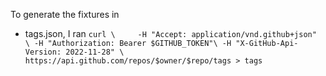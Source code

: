 To generate the fixtures in

- tags.json, I ran `curl \    
-H "Accept: application/vnd.github+json" \
-H "Authorization: Bearer $GITHUB_TOKEN"\
-H "X-GitHub-Api-Version: 2022-11-28" \
https://api.github.com/repos/$owner/$repo/tags > tags`
